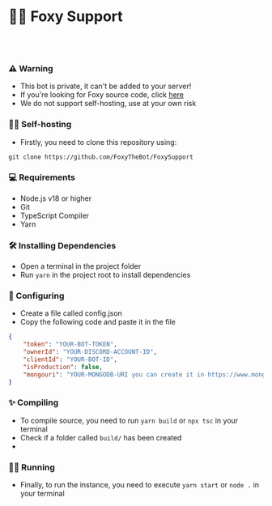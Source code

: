 <h1 align="">💁‍♀️ Foxy Support</h1>

<br>
<br>

### ⚠ Warning
- This bot is private, it can't be added to your server!
- If you're looking for Foxy source code, click [here](https://github.com/FoxyTheBot/Foxy)
- We do not support self-hosting, use at your own risk

### 💁‍♀️ Self-hosting
 - Firstly, you need to clone this repository using:
```shell
git clone https://github.com/FoxyTheBot/FoxySupport
```

### 💻 Requirements
- Node.js v18 or higher
- Git
- TypeScript Compiler
- Yarn

### 🛠 Installing Dependencies
- Open a terminal in the project folder
- Run `yarn` in the project root to install dependencies

### 🚀 Configuring
- Create a file called config.json
- Copy the following code and paste it in the file


```json
{
    "token": "YOUR-BOT-TOKEN",
    "ownerId": "YOUR-DISCORD-ACCOUNT-ID",
    "clientId": "YOUR-BOT-ID",
    "isProduction": false,
    "mongouri": "YOUR-MONGODB-URI you can create it in https://www.mongodb.com/"
}
```

### ✨ Compiling
- To compile source, you need to run `yarn build` or `npx tsc` in your terminal
- Check if a folder called `build/` has been created
- 
### 🏃‍♂️ Running
- Finally, to run the instance, you need to execute `yarn start` or `node .` in your terminal